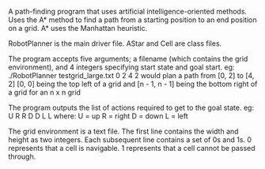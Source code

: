 A path-finding program that uses artificial intelligence-oriented methods.
Uses the A* method to find a path from a starting position to an end position on a grid.
A* uses the Manhattan heuristic.

RobotPlanner is the main driver file.
AStar and Cell are class files.

The program accepts five arguments; a filename (which contains the grid environment), and 4 integers specifying start state and goal start.
eg:
./RobotPlanner testgrid_large.txt 0 2 4 2
would plan a path from [0, 2] to [4, 2]
[0, 0] being the top left of a grid and [n - 1, n - 1] being the bottom right of a grid
for an n x n grid

The program outputs the list of actions required to get to the goal state.
eg:
U R R D D L L
where:
U = up
R = right
D = down
L = left

The grid environment is a text file.
The first line contains the width and height as two integers.
Each subsequent line contains a set of 0s and 1s.
0 represents that a cell is navigable.
1 represents that a cell cannot be passed through.
